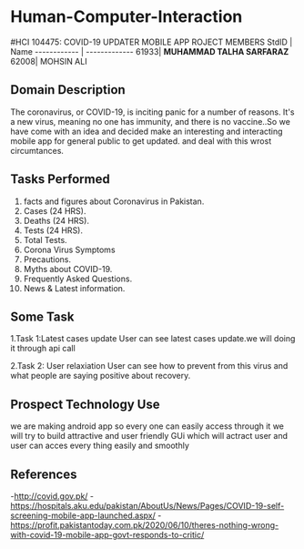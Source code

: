 # Human-Computer-Interaction

#HCI 104475: COVID-19 UPDATER MOBILE APP 
ROJECT MEMBERS
StdID | Name
------------ | -------------
61933| **MUHAMMAD TALHA SARFARAZ**
62008| MOHSIN ALI

## Domain Description ##

The coronavirus, or COVID-19, is inciting panic for a number of reasons. It's a new virus, meaning no one has immunity, and there is no vaccine..So we have come with an idea and decided make an interesting and interacting mobile app for general public to get updated. and deal with this wrost circumtances.
 
## Tasks Performed ##
1. facts and figures about Coronavirus in Pakistan.
2. Cases (24 HRS).
3. Deaths (24 HRS).
4. Tests (24 HRS).
5. Total Tests.
6. Corona Virus Symptoms
7. Precautions.
8. Myths about COVID-19.
9. Frequently Asked Questions.
10. News & Latest information.

## Some Task ##

1.Task 1:Latest cases update
 User can see latest cases update.we will doing it through api call


2.Task 2: User relaxiation
User can see how to prevent from this virus and what people are saying positive about recovery.

## Prospect Technology Use ##
we are making android app so every one can easily access through it we will try to build attractive and user friendly GUi which will actract user and user can acces every thing easily and smoothly

## References ##
-http://covid.gov.pk/
-https://hospitals.aku.edu/pakistan/AboutUs/News/Pages/COVID-19-self-screening-mobile-app-launched.aspx/
-https://profit.pakistantoday.com.pk/2020/06/10/theres-nothing-wrong-with-covid-19-mobile-app-govt-responds-to-critic/



